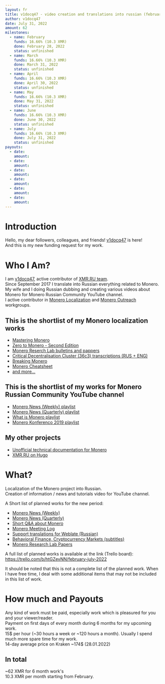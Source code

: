 ```yaml
---
layout: fr
title: v1docq47 - video creation and translations into russian (february - july 2022)
author: v1docq47
date: July 31, 2022
amount: 62
milestones:
  - name: February
    funds: 16.66% (10.3 XMR)
    done: February 28, 2022
    status: unfinished
  - name: March
    funds: 16.66% (10.3 XMR)
    done: March 31, 2022
    status: unfinished
  - name: April
    funds: 16.66% (10.3 XMR)
    done: April 30, 2022
    status: unfinished
  - name: May
    funds: 16.66% (10.3 XMR)
    done: May 31, 2022
    status: unfinished
  - name: June
    funds: 16.66% (10.3 XMR)
    done: June 30, 2022
    status: unfinished
  - name: July
    funds: 16.66% (10.3 XMR)
    done: July 31, 2022
    status: unfinished
payouts:
  - date:
    amount:
  - date:
    amount:
  - date:
    amount:
  - date:
    amount:
  - date:
    amount:
  - date:
    amount:
---
```


# Introduction

Hello, my dear followers, colleagues, and friends!
[v1docq47](https://t.me/v1docq47) is here!  
And this is my new funding request for my work.

# Who I Am?

I am [v1docq47](https://github.com/v1docq47), active contributor of [XMR.RU team](https://xmr.ru/members/50/).  
Since September 2017 I translate into Russian everything related to Monero.  
My wife and I doing Russian dubbing and creating various videos about Monero for Monero Russian Community YouTube channel.   
I active contributor in [Monero Localization](https://translate.getmonero.org/user/v1docq47/) and [Monero Outreach](https://github.com/monero-ecosystem/outreach-docs/pulls?q=is%3Apr+is%3Aclosed+v1docq47) workgroups.

## This is the shortlist of my Monero localization works

- [Mastering Monero](https://github.com/monerobook/monerobook/pull/81)  
- [Zero to Monero - Second Edition](https://github.com/UkoeHB/Monero-RCT-report/pull/9)  
- [Monero Reserch Lab bulletins and pappers](https://github.com/v1docq47/monero-research-lab-translations/tree/master/publications/bulletins)  
- [Critical Decentralisation Cluster (36c3) transcriptions (RUS + ENG)](https://github.com/v1docq47/monero-cdc-36c3-transcriptions)  
- [Breaking Monero](https://github.com/monero-ecosystem/outreach-docs/tree/master/monero-outreach-docs/translations/ru/transcriptions/breaking_monero)  
- [Monero Cheatsheet](https://www.bybaro.it/Moh3po/)  
- [and more...](https://github.com/pulls?q=is%3Apr+author%3Av1docq47+archived%3Afalse+is%3Aclosed)

## This is the shortlist of my works for Monero Russian Community YouTube channel

- [Monero News (Weekly) playlist](https://www.youtube.com/watch?v=ixUamqRd3nc&list=PLQyX7h187qnQWtCN6brBXsB9QLEuaJWQO)  
- [Monero News (Quarterly) playlist](https://www.youtube.com/watch?v=XZD-b2gq9dQ&list=PLQyX7h187qnTrEQo1n1_-lxR5tk0qlRKo)  
- [What is Monero playlist](https://www.youtube.com/watch?v=FOsHxWG5jNs&list=PLQyX7h187qnTqq4_-EAnp4HZk9eJpMvZK)  
- [Monero Konferenco 2019 playlist](https://www.youtube.com/watch?v=56Tr03HzGJ8&list=PLQyX7h187qnSZG_PTYtO57_z_nFOlWWEM)  

## My other projects

- [Unofficial technical documentation for Monero](https://wiki.xmr.ru/)  
- [XMR.RU on Hugo](https://github.com/xmr-ru/xmr_ru)

# What?

Localization of the Monero project into Russian.  
Creation of information / news and tutorials video for YouTube channel.  

A Short list of planned works for the new period:
- [Monero News (Weekly)](https://trello.com/c/6gZdbS5f/3-monero-news-weekly)
- [Monero News (Quarterly)](https://trello.com/c/WV6vwC8s/2-monero-news-quarterly)
- [Short Q&A about Monero](https://trello.com/c/bSJuEguZ/6-short-qa-about-monero)
- [Monero Meeting Log](https://trello.com/c/lzwe1Rk0/7-monero-meeting-log)
- [Support translations for Weblate (Russian)](https://trello.com/c/SCKgmryw/1-support-translations-for-weblate)
- [Behavioral Finance, Cryptocurrency Markets (subtitles)](https://trello.com/c/R8LQNrh8/5-behavioral-finance-cryptocurrency-markets-subtitles)
- [Monero Research Lab Papers](https://trello.com/c/UOp35NoU/4-monero-research-lab-papers)

A full list of planned works is available at the link (Trello board):  
https://trello.com/b/htGZevNN/february-july-2022

It should be noted that this is not a complete list of the planned work. When I have free time, I deal with some additional items that may not be included in this list of work.

# How much and Payouts

Any kind of work must be paid, especially work which is pleasured for you and your viewer/reader.  
Payment on first days of every month during 6 months for my upcoming work.  
15$ per hour (~30 hours a week or ~120 hours a month). Usually I spend much more spare time for my work.  
14-day average price on Kraken ~174$ (28.01.2022)

## In total

~62 XMR for 6 month work's  
10.3 XMR per month starting from February.
